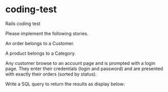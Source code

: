 # coding-test
Rails coding test

Please implement the following stories.

An order belongs to a Customer.

A product belongs to a Category.

Any customer browse to an account page and is prompted with a login page. They enter their credentials (login and password) and are presented with exactly their orders (sorted by status).

Write a SQL query to return the results as display below:
